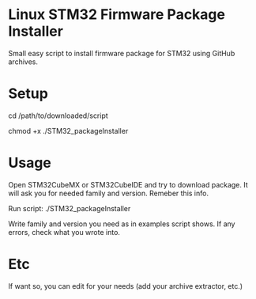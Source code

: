 # Linux STM32 Firmware Package Installer
Small easy script to install firmware package for STM32 using GitHub archives. 

# Setup
cd /path/to/downloaded/script

chmod +x ./STM32_packageInstaller

# Usage
Open STM32CubeMX or STM32CubeIDE and try to download package. It will ask you for needed family and version. Remeber this info.

Run script:
./STM32_packageInstaller

Write family and version you need as in examples script shows. If any errors, check what you wrote into.

# Etc
If want so, you can edit for your needs (add your archive extractor, etc.)
